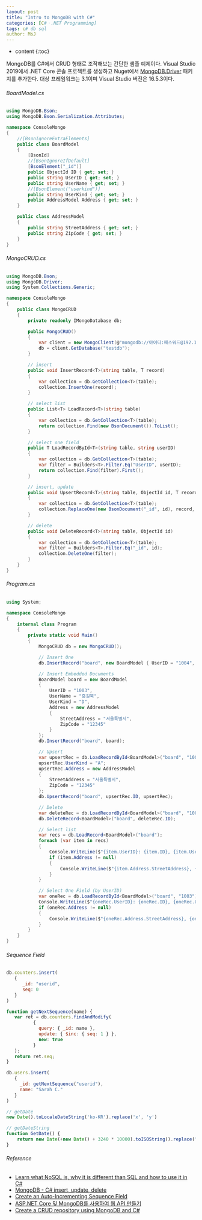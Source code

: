 ```yaml
---
layout: post
title: "Intro to MongoDB with C#"
categories: [C#ㆍ.NET Programming]
tags: c# db sql
author: MsJ
---
```


* content
{:toc}

MongoDB를 C#에서 CRUD 형태로 조작해보는 간단한 샘플 예제이다. Visual Studio 2019에서 .NET Core 콘솔 프로젝트를 생성하고 Nuget에서 [MongoDB.Driver](https://www.nuget.org/packages/MongoDB.Driver) 패키지를 추가한다. 대상 프레임워크는 3.1이며 Visual Studio 버전은 16.5.3이다.

###### BoardModel.cs

```cs
using MongoDB.Bson;
using MongoDB.Bson.Serialization.Attributes;

namespace ConsoleMongo
{
    //[BsonIgnoreExtraElements]
    public class BoardModel
    {
        [BsonId]
        //[BsonIgnoreIfDefault]
        [BsonElement("_id")]
        public ObjectId ID { get; set; }
        public string UserID { get; set; }
        public string UserName { get; set; }
        //[BsonElement("userkind")]
        public string UserKind { get; set; }
        public AddressModel Address { get; set; }
    }

    public class AddressModel
    {
        public string StreetAddress { get; set; }
        public string ZipCode { get; set; }
    }
}
```





###### MongoCRUD.cs

```cs
using MongoDB.Bson;
using MongoDB.Driver;
using System.Collections.Generic;

namespace ConsoleMongo
{
    public class MongoCRUD
    {
        private readonly IMongoDatabase db;

        public MongoCRUD()
        {
            var client = new MongoClient(@"mongodb://아이디:패스워드@192.168.1.33:27017/testdb");
            db = client.GetDatabase("testdb");
        }

        // insert
        public void InsertRecord<T>(string table, T record)
        {
            var collection = db.GetCollection<T>(table);
            collection.InsertOne(record);
        }

        // select list
        public List<T> LoadRecord<T>(string table)
        {
            var collection = db.GetCollection<T>(table);
            return collection.Find(new BsonDocument()).ToList();
        }

        // select one field
        public T LoadRecordById<T>(string table, string userID)
        {
            var collection = db.GetCollection<T>(table);
            var filter = Builders<T>.Filter.Eq("UserID", userID);
            return collection.Find(filter).First();
        }

        // insert, update
        public void UpsertRecord<T>(string table, ObjectId id, T record)
        {
            var collection = db.GetCollection<T>(table);
            collection.ReplaceOne(new BsonDocument("_id", id), record, new ReplaceOptions { IsUpsert = true });
        }

        // delete
        public void DeleteRecord<T>(string table, ObjectId id)
        {
            var collection = db.GetCollection<T>(table);
            var filter = Builders<T>.Filter.Eq("_id", id);
            collection.DeleteOne(filter);
        }
    }
}
```

###### Program.cs

```cs
using System;

namespace ConsoleMongo
{
    internal class Program
    {
        private static void Main()
        {
            MongoCRUD db = new MongoCRUD();

            // Insert One
            db.InsertRecord("board", new BoardModel { UserID = "1004", UserName = "가나닭", UserKind = "C" });

            // Insert Embedded Documents
            BoardModel board = new BoardModel
            {
                UserID = "1003",
                UserName = "홍길북",
                UserKind = "D",
                Address = new AddressModel
                {
                    StreetAddress = "서울특별시",
                    ZipCode = "12345"
                }
            };
            db.InsertRecord("board", board);

            // Upsert
            var upsertRec = db.LoadRecordById<BoardModel>("board", "1003");
            upsertRec.UserKind = "A";
            upsertRec.Address = new AddressModel
            {
                StreetAddress = "서울특별시",
                ZipCode = "12345"
            };
            db.UpsertRecord("board", upsertRec.ID, upsertRec);

            // Delete
            var deleteRec = db.LoadRecordById<BoardModel>("board", "1004");
            db.DeleteRecord<BoardModel>("board", deleteRec.ID);

            // Select list
            var recs = db.LoadRecord<BoardModel>("board");
            foreach (var item in recs)
            {
                Console.WriteLine($"{item.UserID}: {item.ID}, {item.UserName}, {item.UserKind}");
                if (item.Address != null)
                {
                    Console.WriteLine($"{item.Address.StreetAddress}, {item.Address.ZipCode}");
                }
            }

            // Select One Field (by UserID)
            var oneRec = db.LoadRecordById<BoardModel>("board", "1003");
            Console.WriteLine($"{oneRec.UserID}: {oneRec.ID}, {oneRec.UserName}, {oneRec.UserKind}");
            if (oneRec.Address != null)
            {
                Console.WriteLine($"{oneRec.Address.StreetAddress}, {oneRec.Address.ZipCode}");
            }
        }
    }
}
```

###### Sequence Field

```js
db.counters.insert(
   {
      _id: "userid",
      seq: 0
   }
)

function getNextSequence(name) {
   var ret = db.counters.findAndModify(
          {
            query: { _id: name },
            update: { $inc: { seq: 1 } },
            new: true
          }
   );
   return ret.seq;
}

db.users.insert(
   {
     _id: getNextSequence("userid"),
     name: "Sarah C."
   }
)

// getDate
new Date().toLocaleDateString('ko-KR').replace('x', 'y')

// getDateString
function GetDate() {
    return new Date(+new Date() + 3240 * 10000).toISOString().replace("T", "").replace("Z", "").replace(/-/g, "").replace(/:/g, "").replace(/\./g, "") + Math.floor((Math.random() * (999 - 100) + 100));
}
```

###### Reference

* [Learn what NoSQL is, why it is different than SQL and how to use it in C#](https://www.youtube.com/watch?v=69WBy4MHYUw)
* [MongoDB - C# insert, update, delete](https://jacking75.github.io/DB_MongDB_insert_update_delete/)
* [Create an Auto-Incrementing Sequence Field](https://docs.mongodb.com/v3.0/tutorial/create-an-auto-incrementing-field/)
* [ASP.NET Core 및 MongoDB를 사용하여 웹 API 만들기](https://docs.microsoft.com/ko-kr/aspnet/core/tutorials/first-mongo-app)
* [Create a CRUD repository using MongoDB and C#](https://codelp.com/create-a-crud-repository-using-mongodb-and-c/)
